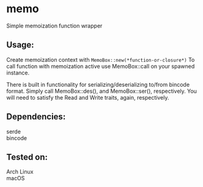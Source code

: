# memo
Simple memoization function wrapper

Usage: 
----
Create memoization context with `MemoBox::new(*function-or-closure*)`
To call function with memoization active use MemoBox::call on your spawned instance.  
  
There is built in functionality for serializing/deserializing to/from bincode format.
Simply call MemoBox::des(), and MemoBox::ser(), respectively. You will need to satisfy the
Read and Write traits, again, respectively.

Dependencies:  
----
serde  
bincode  
  
Tested on:  
----
Arch Linux  
macOS  

